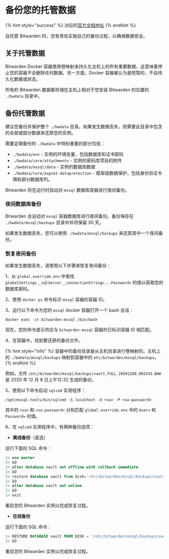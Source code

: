 # 备份您的托管数据

{% hint style="success" %}
对应的[官方文档地址](https://bitwarden.com/help/article/backup-on-premise/)
{% endhint %}

自托管 Bitwarden 时，您有责任实施自己的备份过程，以确保数据安全。

## 关于托管数据 <a href="#about-hosted-data" id="about-hosted-data"></a>

Bitwarden Docker 容器使用卷映射来持久化主机上的所有重要数据，这意味着停止您的容器不会删除任何数据。另一方面，Docker 容器被认为是短暂的，不会持久化数据或状态。

所有的 Bitwarden 数据都存储在主机上相对于您安装 Bitwarden 的位置的 `./bwdata` 目录中。

## 备份托管数据 <a href="#backup-hosted-data" id="backup-hosted-data"></a>

建议您备份并保护整个 `./bwdata` 目录。如果发生数据丢失，则需要此目录中包含的全部或部分数据来还原您的实例。

需要定期备份的 `./bwdata` 中特别重要的部分包括：

* `./bwdata/env` - 实例的环境变量，包括数据库和证书密码
* `./bwdata/core/attachments` - 实例的密码库项目的附件
* `./bwdata/mssql/data` - 实例的数据库数据
* `./bwdata/core/aspnet-dataprotection` - 框架级数据保护，包括身份验证令牌和部分数据库列。

Bitwarden 将在运行时自动对 `mssql` 数据库容器进行夜间备份。

### 夜间数据库备份 <a href="#nightly-database-backups" id="nightly-database-backups"></a>

Bitwarden 会自动对 `mssql` 容器数据库进行夜间备份。备份保存在 `./bwdata/mssql/backups` 目录中并将保留 30 天。

如果发生数据丢失，您可以使用 `./bwdata/mssql/backups` 来还原其中一个夜间备份。

### 恢复夜间备份 <a href="#restore-a-nightly-backup" id="restore-a-nightly-backup"></a>

如果发生数据丢失，请使用以下步骤来恢复夜间备份：

1、从  `global.override.env` 中查找 `globalSettings__sqlServer__connectionString=...Password=` 的值以获取您的数据库密码。

2、使用 `docker ps` 命令标识 `mssql` 容器的容器 ID。

3、运行以下命令为您的 `mssql` docker 容器打开一个 bash 会话：

```shell
docker exec -it bitwarden-mssql /bin/bash
```

现在，您的命令提示符应与 `bitwarden-mssql` 容器的已标识容器 ID 相匹配。

4、在容器中，找到要还原的备份文件。

{% hint style="info" %}
容器中的备份目录是从主机目录进行卷映射的。主机上的 `./bwdata/mssql/backups` 映射到容器中的 `etc/bitwarden/mssql/backups`。
{% endhint %}

例如，文件 `/etc/bitwarden/mssql/backups/vault_FULL_20201208_003243.BAK` 是 2020 年 12 月 8 日上午12:32 生成的备份。

5、使用以下命令启动 `sqlcmd` 实用程序：

```shell
/opt/mssql-tools/bin/sqlcmd -S localhost -U <sa> -P <sa-password>
```

其中的 `<sa>` 和 `<sa-password>` 分别匹配  `global.override.env` 中的 `User=` 和 `Password=` 的值。

6、在 `sqlcmd` 实用程序中，有两种备份选项：

* **离线备份**（首选）

运行下面的 SQL 命令：

```sql
1> use master
2> GO
1> alter database vault set offline with rollback immediate
2> GO
1> restore database vault from disk='/etc/bitwarden/mssql/backups/vault_FULL_{Backup File Name}.BAK' with replace
2> GO
​1> alter database vault set online
2> GO
1> exit
```

重启您的 Bitwarden 实例以完成恢复过程。

* **在线备份**

运行下面的 SQL 命令：

```sql
1> RESTORE DATABASE vault FROM DISK = '/etc/bitwarden/mssql/backups/vault_FULL_20200302_235901.BAK' WITH REPLACE
2> GO
```

重启您的 Bitwarden 实例以完成恢复过程。
